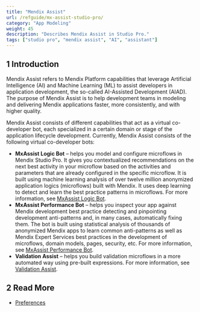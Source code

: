 ```yaml
---
title: "Mendix Assist"
url: /refguide/mx-assist-studio-pro/
category: "App Modeling"
weight: 45
description: "Describes Mendix Assist in Studio Pro."
tags: ["studio pro", "mendix assist", "AI", "assistant"]
---
```


## 1 Introduction 

Mendix Assist refers to Mendix Platform capabilities that leverage Artificial Intelligence (AI) and Machine Learning (ML) to assist developers in application development, the so-called AI-Assisted Development (AIAD). The purpose of Mendix Assist is to help development teams in modeling and delivering Mendix applications faster, more consistently, and with higher quality. 

Mendix Assist consists of different capabilities that act as a virtual co-developer bot, each specialized in a certain domain or stage of the application lifecycle development. Currently, Mendix Assist consists of the following virtual co-developer bots: 

* **MxAssist Logic Bot** – helps you model and configure microflows in Mendix Studio Pro. It gives you contextualized recommendations on the next best activity in your microflow based on the activities and parameters that are already configured in the specific microflow. It is built using machine learning     analysis of over twelve million anonymized application logics (microflows) built with Mendix. It uses deep learning to detect and learn the best practice patterns in microflows. For more information, see [MxAssist Logic Bot](/refguide/mx-assist-logic-bot/).
* **MxAssist Performance Bot** – helps you inspect your app against Mendix development best practice detecting and pinpointing development anti-patterns and, in many cases, automatically fixing them. The bot is built using statistical analysis of thousands of anonymized Mendix apps to learn common anti-patterns as well as Mendix Expert Services best practices in the development of microflows, domain models, pages, security, etc. For more information, see [MxAssist Performance Bot](/refguide/mx-assist-performance-bot/).
* **Validation Assist** – helps you build validation microflows in a more automated way using pre-built expressions. For more information, see [Validation Assist](/refguide/validation-assist/).

## 2 Read More

* [Preferences](/refguide/preferences-dialog/)
